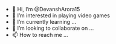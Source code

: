 - 👋 Hi, I’m @DevanshArora15
- 👀 I’m interested in playing video games
- 🌱 I’m currently learning ...
- 💞️ I’m looking to collaborate on ...
- 📫 How to reach me ...

<!---
DevanshArora15/DevanshArora15 is a ✨ special ✨ repository because its `README.md` (this file) appears on your GitHub profile.
You can click the Preview link to take a look at your changes.
--->

